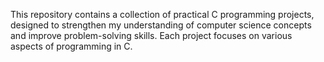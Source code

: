 This repository contains a collection of practical C programming projects, designed 
to strengthen my understanding of computer science concepts and improve problem-solving 
skills. Each project focuses on various aspects of programming in C.
